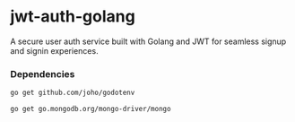 # jwt-auth-golang
A secure user auth service built with Golang and JWT for seamless signup and signin experiences.



### Dependencies

```bash
go get github.com/joho/godotenv
```
```bash
go get go.mongodb.org/mongo-driver/mongo
```